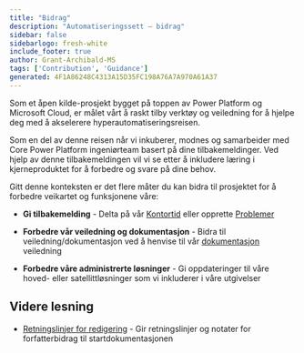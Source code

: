 ```yaml
---
title: "Bidrag"
description: "Automatiseringssett – bidrag"
sidebar: false
sidebarlogo: fresh-white
include_footer: true
author: Grant-Archibald-MS
tags: ['Contribution', 'Guidance']
generated: 4F1A86248C4313A15D35FC198A76A7A970A61A37
---
```


Som et åpen kilde-prosjekt bygget på toppen av Power Platform og Microsoft Cloud, er målet vårt å raskt tilby verktøy og veiledning for å hjelpe deg med å akselerere hyperautomatiseringsreisen.

Som en del av denne reisen når vi inkuberer, modnes og samarbeider med Core Power Platform ingeniørteam basert på dine tilbakemeldinger. Ved hjelp av denne tilbakemeldingen vil vi se etter å inkludere læring i kjerneproduktet for å forbedre og svare på dine behov.

Gitt denne konteksten er det flere måter du kan bidra til prosjektet for å forbedre veikartet og funksjonene våre:

- **Gi tilbakemelding** - Delta på vår [Kontortid](/nb/office-hours) eller opprette [Problemer](/nb/contribution/feedback)

- **Forbedre vår veiledning og dokumentasjon** - Bidra til veiledning/dokumentasjon ved å henvise til vår [dokumentasjon](/nb/contribution/documentation) veiledning

- **Forbedre våre administrerte løsninger** - Gi oppdateringer til våre hoved- eller satellittløsninger som vi inkluderer i våre utgivelser

## Videre lesning

- [Retningslinjer for redigering](/nb/contribution/authoring) - Gir retningslinjer og notater for forfatterbidrag til startdokumentasjonen
